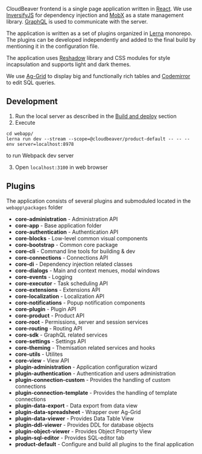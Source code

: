 CloudBeaver frontend is a single page application written in [React](https://reactjs.org).
We use [InversifyJS](https://github.com/inversify/InversifyJS) for dependency injection and [MobX](https://mobx.js.org) as a state management library. [GraphQL](https://graphql.org) is used to communicate with the server.

The application is written as a set of plugins organized in [Lerna](https://github.com/lerna/lerna) monorepo. The plugins can be developed independently and added to the final build by mentioning it in the configuration file.

The application uses [Reshadow](https://reshadow.dev) library and CSS modules for style incapsulation and supports light and dark themes.

We use [Ag-Grid](https://www.ag-grid.com) to display big and functionally rich tables and [Codemirror](https://codemirror.net/2/) to edit SQL queries.

## Development
1. Run the local server as described in the [Build and deploy](https://github.com/dbeaver/cloudbeaver/wiki/Build-and-deploy) section
2. Execute
```
cd webapp/
lerna run dev --stream --scope=@cloudbeaver/product-default -- -- --env server=localhost:8978
```
to run Webpack dev server

3. Open `localhost:3100` in web browser

## Plugins
The application consists of several plugins and submoduled located in the `webapp\packages` folder
* **core-administration** - Administration API
* **core-app** - Base application folder
* **core-authentication** - Authentication API
* **core-blocks** - Low-level common visual components
* **core-bootstrap** - Common core package
* **core-cli** - Command line tools for building & dev
* **core-connections** - Connections API
* **core-di** - Dependency injection related classes
* **core-dialogs** - Main and context menues, modal windows
* **core-events** - Logging
* **core-executor** - Task scheduling API
* **core-extensions** - Extensions API
* **core-localization** - Localization API
* **core-notifications** - Popup notification components
* **core-plugin** - Plugin API
* **core-product** - Product API
* **core-root** - Permissions, server and session services
* **core-routing** - Routing API
* **core-sdk** - GraphQL related services
* **core-settings** - Settings API
* **core-theming** - Themisation related services and hooks
* **core-utils** - Utilites
* **core-view** - View API
* **plugin-administration** - Application configuration wizard
* **plugin-authentication** - Authentication and users administration
* **plugin-connection-custom** - Provides the handling of custom connections
* **plugin-connection-template** - Provides the handling of template connections
* **plugin-data-export** - Data export from data view
* **plugin-data-spreadsheet** - Wrapper over Ag-Grid
* **plugin-data-viewer** - Provides Data Table View
* **plugin-ddl-viewer** - Provides DDL for database objects
* **plugin-object-viewer** - Provides Object Property View
* **plugin-sql-editor** - Provides SQL-editor tab
* **product-default** - Configure and build all plugins to the final application
